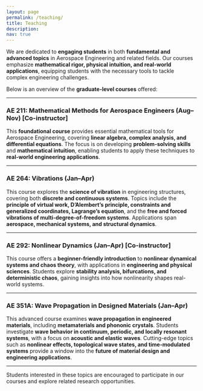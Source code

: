 ```yaml
---
layout: page
permalink: /teaching/
title: Teaching
description: 
nav: true
---
```


We are dedicated to **engaging students** in both **fundamental and advanced topics** in Aerospace Engineering and related fields. Our courses emphasize **mathematical rigor, physical intuition, and real-world applications**, equipping students with the necessary tools to tackle complex engineering challenges.  

Below is an overview of the **graduate-level courses** offered:  

---

### **AE 211: Mathematical Methods for Aerospace Engineers (Aug–Nov) [Co-instructor]**  
This **foundational course** provides essential mathematical tools for Aerospace Engineering, covering **linear algebra, complex analysis, and differential equations**. The focus is on developing **problem-solving skills** and **mathematical intuition**, enabling students to apply these techniques to **real-world engineering applications**.  

---

### **AE 264: Vibrations (Jan–Apr)**  
This course explores the **science of vibration** in engineering structures, covering both **discrete and continuous systems**. Topics include the **principle of virtual work, D’Alembert’s principle, constraints and generalized coordinates, Lagrange’s equation**, and the **free and forced vibrations of multi-degree-of-freedom systems**. Applications span **aerospace, mechanical systems, and structural dynamics**.  

---

### **AE 292: Nonlinear Dynamics (Jan–Apr) [Co-instructor]**  
This course offers a **beginner-friendly introduction** to **nonlinear dynamical systems and chaos theory**, with applications in **engineering and physical sciences**. Students explore **stability analysis, bifurcations, and deterministic chaos**, gaining insights into how nonlinearity shapes real-world systems.  

---

### **AE 351A: Wave Propagation in Designed Materials (Jan–Apr)**  
This advanced course examines **wave propagation in engineered materials**, including **metamaterials and phononic crystals**. Students investigate **wave behavior in continuum, periodic, and locally resonant systems**, with a focus on **acoustic and elastic waves**. Cutting-edge topics such as **nonlinear effects, topological wave states, and time-modulated systems** provide a window into the **future of material design and engineering applications**.  

---

Students interested in these topics are encouraged to participate in our courses and explore related research opportunities.  


